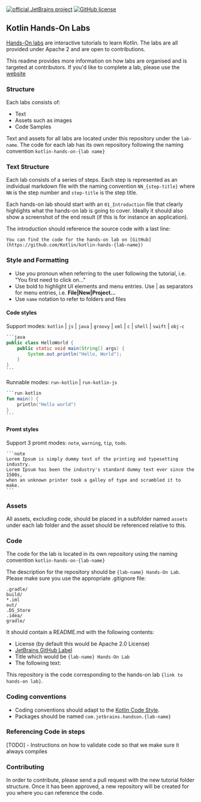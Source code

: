 [![official JetBrains project](https://jb.gg/badges/official.svg)](https://confluence.jetbrains.com/display/ALL/JetBrains+on+GitHub)
[![GitHub license](https://img.shields.io/badge/license-Apache%20License%202.0-blue.svg?style=flat)](https://www.apache.org/licenses/LICENSE-2.0)


## Kotlin Hands-On Labs

[Hands-On labs](https://play.kotlinlang.org/hands-on) are interactive tutorials to learn Kotlin. The labs are all provided under Apache 2 and are open to contributions. 

This readme provides more information on how labs are organised and is targeted at contributors. If you'd like to complete a lab, please use the [website](https://play.kotlinlang.org/hands-on)


### Structure

Each labs consists of:

* Text
* Assets such as images
* Code Samples

Text and assets for all labs are located under this repository under the `lab-name`. The code for each lab has its own repository following the naming convention `kotlin-hands-on-{lab name}`


### Text Structure

Each lab consists of a series of steps. Each step is represented as an individual markdown file with the naming convention `NN_{step-title}` where
`NN` is the step number and `step-title` is the step title. 

Each hands-on lab should start with an `01_Introduction` file that clearly highlights what the hands-on lab is going to cover. Ideally it should also show
a screenshot of the end result (if this is for instance an application). 

The introduction should reference the source code with a last line:

`You can find the code for the hands-on lab on [GitHub](https://github.com/Kotlin/kotlin-hands-{lab-name})`


### Style and Formatting

* Use *you* pronoun when referring to the user following the tutorial, i.e. "You first need to click on..." 
* Use bold to highlight UI elements and menu entries. Use | as separators for menu entries, i.e. **File|New|Project...**
* Use `name` notation to refer to folders and files

#### Code styles

Support modes: `kotlin` | `js` | `java` | `groovy` | `xml` | `c` | `shell` | `swift` | `obj-c`

```java
`​`​`java
public class HelloWorld {
    public static void main(String[] args) {
        System.out.println("Hello, World");
    }
}
`​`​`
```

Runnable modes: `run-kotlin` | `run-kotlin-js`

```kotlin
`​`​`run-kotlin
fun main() {
    println("Hello world")
}
`​`​`
```


#### Promt styles

Support 3 promt modes: `note`, `warning`, `tip`, `todo`.

```
`​`​`note
Lorem Ipsum is simply dummy text of the printing and typesetting industry. 
Lorem Ipsum has been the industry's standard dummy text ever since the 1500s, 
when an unknown printer took a galley of type and scrambled it to make.
`​`​`
```

### Assets

All assets, excluding code, should be placed in a subfolder named `assets` under each lab folder and the asset should be referenced relative to this.

### Code

The code for the lab is located in its own repository using the naming convention `kotlin-hands-on-{lab-name}`

The description for the repository should be `{lab-name} Hands-On Lab`. Please make sure you use the appropriate .gitignore file:

```
.gradle/
build/
*.iml
out/
.DS_Store
.idea/
gradle/
```

It should contain a README.md with the following contents:

* License (by default this would be Apache 2.0 License)
* [JetBrains GitHub Label](https://confluence.jetbrains.com/display/ALL/JetBrains+on+GitHub)
* Title which would be `{lab-name} Hands-On Lab`
* The following text:

This repository is the code corresponding to the hands-on lab `{link to hands-on lab}`. 


### Coding conventions

* Coding conventions should adapt to the [Kotlin Code Style](https://kotlinlang.org/docs/reference/coding-conventions.html). 
* Packages should be named `com.jetbrains.handson.{lab-name}`


### Referencing Code in steps
 
[TODO] - Instructions on how to validate code so that we make sure it always compiles 

### Contributing

In order to contribute, please send a pull request with the new tutorial folder structure. Once it has been approved, a new repository will be 
created for you where you can reference the code. 

